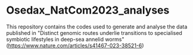# Osedax_NatCom2023_analyses
This repository contains the codes used to generate and analyse the data published in "Distinct genomic routes underlie transitions to specialised symbiotic lifestyles in deep-sea annelid worms" (https://www.nature.com/articles/s41467-023-38521-6)
